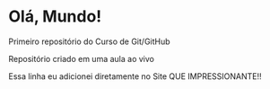 # Olá, Mundo!

Primeiro repositório do Curso de Git/GitHub

Repositório criado em uma aula ao vivo

Essa linha eu adicionei diretamente no Site QUE IMPRESSIONANTE!!
